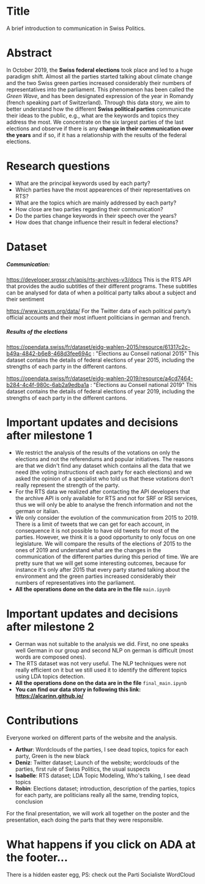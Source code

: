 # Title
A brief introduction to communication in Swiss Politics.

# Abstract
In October 2019, the **Swiss federal elections** took place and led to a huge paradigm shift. Almost all the parties started talking about climate change and the two Swiss green parties increased considerably their numbers of representatives into the parliament. This phenomenon has been called the *Green Wave*, and has been designated expression of the year in Romandy (french speaking part of Switzerland). Through this data story, we aim to better understand how the different **Swiss political parties** communicate their ideas to the public, e.g., what are the keywords and topics they address the most. We concentrate on the six largest parties of the last elections and observe if there is any **change in their communication over the years** and if so, if it has a relationship with the results of the federal elections.

# Research questions
- What are the principal keywords used by each party?
- Which parties have the most appearences of their representatives on RTS?
- What are the topics which are mainly addressed by each party?
- How close are two parties regarding their communication?
- Do the parties change keywords in their speech over the years?
- How does that change influence their result in federal elections?

# Dataset

##### Communication:
https://developer.srgssr.ch/apis/rts-archives-v3/docs This is the RTS API that provides the audio subtitles of their different programs. These subtitles can be analysed for data of when a political party talks about a subject and their sentiment

https://www.icwsm.org/data/ For the Twitter data of each political party’s official accounts and their most influent politicians in german and french.

##### Results of the elections
https://opendata.swiss/fr/dataset/eidg-wahlen-2015/resource/61317c2c-b49a-4842-b6e8-468d3fee694c : "Élections au Conseil national 2015"
This dataset contains the details of federal elections of year 2015, including the strengths of each party in the different cantons.

https://opendata.swiss/fr/dataset/eidg-wahlen-2019/resource/a4cd7464-b284-4c4f-980c-6ab2a9edba1a : "Élections au Conseil national 2019"
This dataset contains the details of federal elections of year 2019, including the strengths of each party in the different cantons.

# Important updates and decisions after milestone 1
- We restrict the analysis of the results of the votations on only the elections and not the referendums and popular initiatives. The reasons are that we didn't find any dataset which contains all the data that we need (the voting instructions of each party for each elections) and we asked the opinion of a specialist who told us that these votations don't really represent the strength of the party.
- For the RTS data we realized after contacting the API developers that the archive API is only available for RTS and not for SRF or RSI services, thus we will only be able to analyse the french information and not the german or italian.
- We only consider the evolution of the communication from 2015 to 2019. There is a limit of tweets that we can get for each account, in consequence it is not possible to have old tweets for most of the parties. However, we think it is a good opportunity to only focus on one legislature. We will compare the results of the elections of 2015 to the ones of 2019 and understand what are the changes in the communication of the different parties during this period of time. We are pretty sure that we will get some interesting outcomes, because for instance it's only after 2015 that every party started talking about the environment and the green parties increased considerably their numbers of representatives into the parliament.
- **All the operations done on the data are in the file** `main.ipynb`

# Important updates and decisions after milestone 2
- German was not suitable to the analysis we did. First, no one speaks well German in our group and second NLP on german is difficult (most words are composed ones).
- The RTS dataset was not very useful. The NLP techniques were not really efficient on it but we still used it to identify the different topics using LDA topics detection.
- **All the operations done on the data are in the file** `final_main.ipynb`
- **You can find our data story in following this link: https://alcarinn.github.io/**

# Contributions
Everyone worked on different parts of the website and the analysis.

* **Arthur**: Wordclouds of the parties, I see dead topics, topics for each party, Green is the new black
* **Deniz**: Twitter dataset; Launch of the website; wordclouds of the parties, first rule of Swiss Politics, the usual suspects
* **Isabelle**: RTS dataset; LDA Topic Modeling, Who's talking, I see dead topics
* **Robin**: Elections dataset; introduction, description of the parties, topics for each party, are politicians really all the same, trending topics, conclusion

For the final presentation, we will work all together on the poster and the presentation, each doing the parts that they were responsible.

# What happens if you click on ADA at the footer...
There is a hidden easter egg, PS: check out the Parti Socialiste WordCloud
